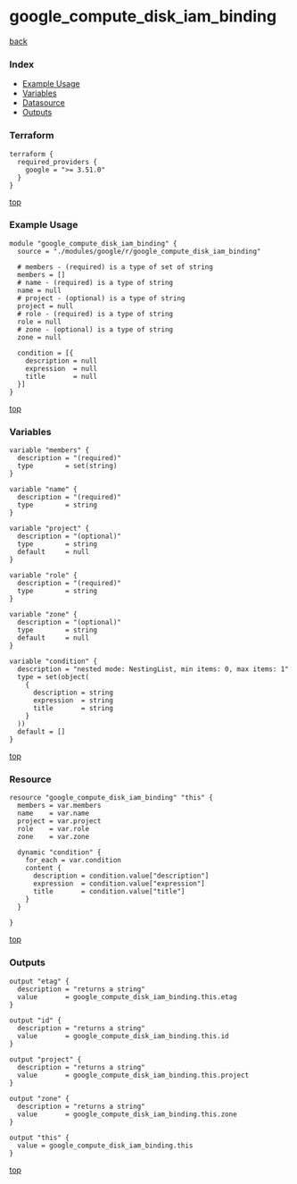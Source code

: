 # google_compute_disk_iam_binding

[back](../google.md)

### Index

- [Example Usage](#example-usage)
- [Variables](#variables)
- [Datasource](#datasource)
- [Outputs](#outputs)

### Terraform

```hcl
terraform {
  required_providers {
    google = ">= 3.51.0"
  }
}
```

[top](#index)

### Example Usage

```hcl
module "google_compute_disk_iam_binding" {
  source = "./modules/google/r/google_compute_disk_iam_binding"

  # members - (required) is a type of set of string
  members = []
  # name - (required) is a type of string
  name = null
  # project - (optional) is a type of string
  project = null
  # role - (required) is a type of string
  role = null
  # zone - (optional) is a type of string
  zone = null

  condition = [{
    description = null
    expression  = null
    title       = null
  }]
}
```

[top](#index)

### Variables

```hcl
variable "members" {
  description = "(required)"
  type        = set(string)
}

variable "name" {
  description = "(required)"
  type        = string
}

variable "project" {
  description = "(optional)"
  type        = string
  default     = null
}

variable "role" {
  description = "(required)"
  type        = string
}

variable "zone" {
  description = "(optional)"
  type        = string
  default     = null
}

variable "condition" {
  description = "nested mode: NestingList, min items: 0, max items: 1"
  type = set(object(
    {
      description = string
      expression  = string
      title       = string
    }
  ))
  default = []
}
```

[top](#index)

### Resource

```hcl
resource "google_compute_disk_iam_binding" "this" {
  members = var.members
  name    = var.name
  project = var.project
  role    = var.role
  zone    = var.zone

  dynamic "condition" {
    for_each = var.condition
    content {
      description = condition.value["description"]
      expression  = condition.value["expression"]
      title       = condition.value["title"]
    }
  }

}
```

[top](#index)

### Outputs

```hcl
output "etag" {
  description = "returns a string"
  value       = google_compute_disk_iam_binding.this.etag
}

output "id" {
  description = "returns a string"
  value       = google_compute_disk_iam_binding.this.id
}

output "project" {
  description = "returns a string"
  value       = google_compute_disk_iam_binding.this.project
}

output "zone" {
  description = "returns a string"
  value       = google_compute_disk_iam_binding.this.zone
}

output "this" {
  value = google_compute_disk_iam_binding.this
}
```

[top](#index)